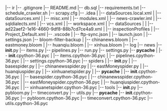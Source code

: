 |-- ir
    |-- .gitignore
    |-- README.md
    |-- db.sql
    |-- requirements.txt
    |-- schedule_crawler.sh
    |-- scrapy.cfg
    |-- .idea
    |   |-- dataSources.local.xml
    |   |-- dataSources.xml
    |   |-- misc.xml
    |   |-- modules.xml
    |   |-- news-crawler.iml
    |   |-- sqldialects.xml
    |   |-- vcs.xml
    |   |-- workspace.xml
    |   |-- dataSources
    |   |   |-- ad22aef2-1e16-4660-9df8-88b7cd7ce4a9.xml
    |   |-- inspectionProfiles
    |       |-- Project_Default.xml
    |-- .vscode
    |   |-- ftp-sync.json
    |   |-- launch.json
    |   |-- settings.json
    |-- bloom-filter-backup
    |   |-- chinanews.bloom
    |   |-- eastmoney.bloom
    |   |-- huanqiu.bloom
    |   |-- xinhua.bloom
    |-- log
    |-- news
        |-- __init__.py
        |-- items.py
        |-- pipelines.py
        |-- run.py
        |-- settings.py
        |-- __pycache__
        |   |-- __init__.cpython-36.pyc
        |   |-- items.cpython-36.pyc
        |   |-- pipelines.cpython-36.pyc
        |   |-- settings.cpython-36.pyc
        |-- spiders
        |   |-- __init__.py
        |   |-- basespider.py
        |   |-- chinanewsspider.py
        |   |-- eastMoneyspider.py
        |   |-- huanqiuspider.py
        |   |-- xinhuanetspider.py
        |   |-- __pycache__
        |       |-- __init__.cpython-36.pyc
        |       |-- basespider.cpython-36.pyc
        |       |-- chinanewsspider.cpython-36.pyc
        |       |-- eastMoneyspider.cpython-36.pyc
        |       |-- huanqiuspider.cpython-36.pyc
        |       |-- xinhuanetspider.cpython-36.pyc
        |-- tools
            |-- __init__.py
            |-- pybloom.py
            |-- timeconvert.py
            |-- utils.py
            |-- __pycache__
                |-- __init__.cpython-36.pyc
                |-- pybloom.cpython-36.pyc
                |-- timeconvert.cpython-36.pyc
                |-- utils.cpython-36.pyc
